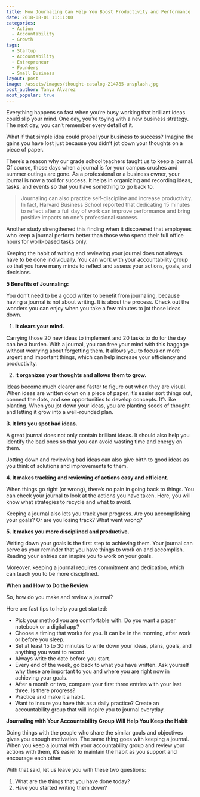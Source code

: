 ```yaml
---
title: How Journaling Can Help You Boost Productivity and Performance
date: 2018-08-01 11:11:00
categories:
  - Action
  - Accountability
  - Growth
tags:
  - Startup
  - Accountability
  - Entrepreneur
  - Founders
  - Small Business
layout: post
image: /assets/images/thought-catalog-214785-unsplash.jpg
post_author: Tanya Alvarez
most_popular: true
---
```


Everything happens so fast when you’re busy working that brilliant ideas could slip your mind. One day, you’re toying with a new business strategy. The next day, you can’t remember every detail of it.

What if that simple idea could propel your business to success? Imagine the gains you have lost just because you didn’t jot down your thoughts on a piece of paper.

There’s a reason why our grade school teachers taught us to keep a journal. Of course, those days when a journal is for your campus crushes and summer outings are gone. As a professional or a business owner, your journal is now a tool for success. It helps in organizing and recording ideas, tasks, and events so that you have something to go back to.

> Journaling can also practice self-discipline and increase productivity. In fact, Harvard Business School reported that dedicating 15 minutes to reflect after a full day of work can improve performance and bring positive impacts on one’s professional success.

Another study strengthened this finding when it discovered that employees who keep a journal perform better than those who spend their full office hours for work-based tasks only.

Keeping the habit of writing and reviewing your journal does not always have to be done individually. You can work with your accountability group so that you have many minds to reflect and assess your actions, goals, and decisions.

**5 Benefits of Journaling:**

You don’t need to be a good writer to benefit from journaling, because having a journal is not about writing. It is about the process. Check out the wonders you can enjoy when you take a few minutes to jot those ideas down.

1. **It clears your mind.**

Carrying those 20 new ideas to implement and 20 tasks to do for the day can be a burden. With a journal, you can free your mind with this baggage without worrying about forgetting them. It allows you to focus on more urgent and important things, which can help increase your efficiency and productivity.

2. I**t organizes your thoughts and allows them to grow.**

Ideas become much clearer and faster to figure out when they are visual. When ideas are written down on a piece of paper, it’s easier sort things out, connect the dots, and see opportunities to develop concepts. It’s like planting. When you jot down your ideas, you are planting seeds of thought and letting it grow into a well-rounded plan.

**3. It lets you spot bad ideas.**

A great journal does not only contain brilliant ideas. It should also help you identify the bad ones so that you can avoid wasting time and energy on them.

Jotting down and reviewing bad ideas can also give birth to good ideas as you think of solutions and improvements to them.

**4. It makes tracking and reviewing of actions easy and efficient.**

When things go right (or wrong), there’s no pain in going back to things. You can check your journal to look at the actions you have taken. Here, you will know what strategies to recycle and what to avoid.

Keeping a journal also lets you track your progress. Are you accomplishing your goals? Or are you losing track? What went wrong?

**5. It makes you more disciplined and productive.**

Writing down your goals is the first step to achieving them. Your journal can serve as your reminder that you have things to work on and accomplish. Reading your entries can inspire you to work on your goals.

Moreover, keeping a journal requires commitment and dedication, which can teach you to be more disciplined.

**When and How to Do the Review**

So, how do you make and review a journal?

Here are fast tips to help you get started:

* Pick your method you are comfortable with. Do you want a paper notebook or a digital app?
* Choose a timing that works for you. It can be in the morning, after work or before you sleep.
* Set at least 15 to 30 minutes to write down your ideas, plans, goals, and anything you want to record.
* Always write the date before you start.
* Every end of the week, go back to what you have written. Ask yourself why these are important to you and where you are right now in achieving your goals.&nbsp;
* After a month or two, compare your first three entries with your last three. Is there progress?
* Practice and make it a habit.
* Want to insure you have this as a daily practice? Create an accountability group that will inspire you to journal everyday.

**Journaling with Your Accountability Group Will Help You Keep the Habit**

Doing things with the people who share the similar goals and objectives gives you enough motivation. The same thing goes with keeping a journal. When you keep a journal with your accountability group and review your actions with them, it’s easier to maintain the habit as you support and encourage each other.

With that said, let us leave you with these two questions:

1. What are the things that you have done today?
2. Have you started writing them down?